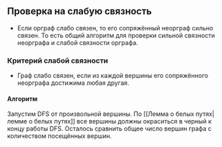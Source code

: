 ## Проверка на слабую связность

- Если орграф слабо связен, то его сопряжённый неорграф сильно связен. То есть общий алгоритм для проверки сильной связности неорграфа и слабой связности орграфа.

### Критерий слабой связности

- Граф слабо связен, если из каждой вершины его сопряжённого неорграфа достижима любая другая. 

#### Алгоритм

Запустим DFS от произвольной вершины. По [[Лемма о белых путях|лемме о белых путях]] все вершины должны окраситься в черный к концу работы DFS. Осталось сравнить общее число вершин графа с количеством посещённых вершин.
